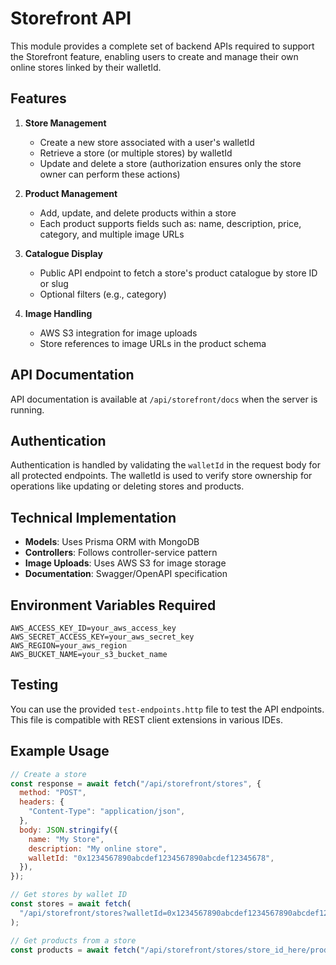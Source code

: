 # Storefront API

This module provides a complete set of backend APIs required to support the Storefront feature, enabling users to create and manage their own online stores linked by their walletId.

## Features

1. **Store Management**

   - Create a new store associated with a user's walletId
   - Retrieve a store (or multiple stores) by walletId
   - Update and delete a store (authorization ensures only the store owner can perform these actions)

2. **Product Management**

   - Add, update, and delete products within a store
   - Each product supports fields such as: name, description, price, category, and multiple image URLs

3. **Catalogue Display**

   - Public API endpoint to fetch a store's product catalogue by store ID or slug
   - Optional filters (e.g., category)

4. **Image Handling**
   - AWS S3 integration for image uploads
   - Store references to image URLs in the product schema

## API Documentation

API documentation is available at `/api/storefront/docs` when the server is running.

## Authentication

Authentication is handled by validating the `walletId` in the request body for all protected endpoints. The walletId is used to verify store ownership for operations like updating or deleting stores and products.

## Technical Implementation

- **Models**: Uses Prisma ORM with MongoDB
- **Controllers**: Follows controller-service pattern
- **Image Uploads**: Uses AWS S3 for image storage
- **Documentation**: Swagger/OpenAPI specification

## Environment Variables Required

```
AWS_ACCESS_KEY_ID=your_aws_access_key
AWS_SECRET_ACCESS_KEY=your_aws_secret_key
AWS_REGION=your_aws_region
AWS_BUCKET_NAME=your_s3_bucket_name
```

## Testing

You can use the provided `test-endpoints.http` file to test the API endpoints. This file is compatible with REST client extensions in various IDEs.

## Example Usage

```javascript
// Create a store
const response = await fetch("/api/storefront/stores", {
  method: "POST",
  headers: {
    "Content-Type": "application/json",
  },
  body: JSON.stringify({
    name: "My Store",
    description: "My online store",
    walletId: "0x1234567890abcdef1234567890abcdef12345678",
  }),
});

// Get stores by wallet ID
const stores = await fetch(
  "/api/storefront/stores?walletId=0x1234567890abcdef1234567890abcdef12345678"
);

// Get products from a store
const products = await fetch("/api/storefront/stores/store_id_here/products");
```
